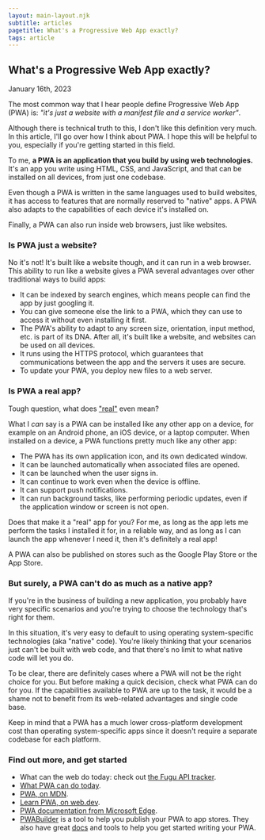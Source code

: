 ```yaml
---
layout: main-layout.njk
subtitle: articles
pagetitle: What's a Progressive Web App exactly?
tags: article
---
```

## What's a Progressive Web App exactly?

<time datetime="2023-01-16">January 16th, 2023</time>

The most common way that I hear people define Progressive Web App (PWA) is: _"it's just a website with a manifest file and a service worker"_.

Although there is technical truth to this, I don't like this definition very much. In this article, I'll go over how I think about PWA. I hope this will be helpful to you, especially if you're getting started in this field.

To me, **a PWA is an application that you build by using web technologies.** It's an app you write using HTML, CSS, and JavaScript, and that can be installed on all devices, from just one codebase.

Even though a PWA is written in the same languages used to build websites, it has access to features that are normally reserved to "native" apps. A PWA also adapts to the capabilities of each device it's installed on.

Finally, a PWA can also run inside web browsers, just like websites.

### Is PWA just a website?

No it's not! It's built like a website though, and it can run in a web browser. This ability to run like a website gives a PWA several advantages over other traditional ways to build apps:

* It can be indexed by search engines, which means people can find the app by just googling it.
* You can give someone else the link to a PWA, which they can use to access it without even installing it first.
* The PWA's ability to adapt to any screen size, orientation, input method, etc. is part of its DNA. After all, it's built like a website, and websites can be used on all devices.
* It runs using the HTTPS protocol, which guarantees that communications between the app and the servers it uses are secure.
* To update your PWA, you deploy new files to a web server.

### Is PWA a real app?

Tough question, what does ["real"](/articles/2022-10-06-building-desktop-apps-without-native-code/#footnote-1) even mean?

What I _can_ say is a PWA can be installed like any other app on a device, for example on an Android phone, an iOS device, or a laptop computer. When installed on a device, a PWA functions pretty much like any other app:

* The PWA has its own application icon, and its own dedicated window.
* It can be launched automatically when associated files are opened.
* It can be launched when the user signs in.
* It can continue to work even when the device is offline.
* It can support push notifications.
* It can run background tasks, like performing periodic updates, even if the application window or screen is not open.

Does that make it a "real" app for you? For me, as long as the app lets me perform the tasks I installed it for, in a reliable way, and as long as I can launch the app whenever I need it, then it's definitely a real app!

A PWA can also be published on stores such as the Google Play Store or the App Store.

### But surely, a PWA can't do as much as a native app?

If you're in the business of building a new application, you probably have very specific scenarios and you're trying to choose the technology that's right for them.

In this situation, it's very easy to default to using operating system-specific technologies (aka "native" code). You're likely thinking that your scenarios just can't be built with web code, and that there's no limit to what native code will let you do.

To be clear, there are definitely cases where a PWA will not be the right choice for you. But before making a quick decision, check what PWA can do for you. If the capabilities available to PWA are up to the task, it would be a shame not to benefit from its web-related advantages and single code base.

Keep in mind that a PWA has a much lower cross-platform development cost than operating system-specific apps since it doesn't require a separate codebase for each platform.

### Find out more, and get started

* What can the web do today: check out [the Fugu API tracker](https://fugu-tracker.web.app/).
* [What PWA can do today](https://whatpwacando.today/).
* [PWA, on MDN](https://developer.mozilla.org/docs/Web/Progressive_web_apps).
* [Learn PWA, on web.dev](https://web.dev/learn/pwa/).
* [PWA documentation from Microsoft Edge](https://learn.microsoft.com/microsoft-edge/progressive-web-apps-chromium/).
* [PWABuilder](https://pwabuilder.com) is a tool to help you publish your PWA to app stores. They also have great [docs](https://docs.pwabuilder.com/) and tools to help you get started writing your PWA.
